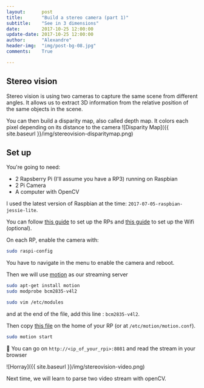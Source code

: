 ```yaml
---
layout:      post
title:       "Build a stereo camera (part 1)"
subtitle:    "See in 3 dimensions"
date:        2017-10-25 12:00:00
update-date: 2017-10-25 12:00:00
author:      "Alexandre"
header-img:  "img/post-bg-08.jpg"
comments:    True

---
```


## Stereo vision

Stereo vision is using two cameras to capture the same scene from different angles.
It allows us to extract 3D information from the relative position of the same objects in the scene.

You can then build a disparity map, also called depth map. It colors each pixel depending on its distance to the camera
![Disparity Map]({{ site.baseurl }}/img/stereovision-disparitymap.png)

## Set up

You're going to need:

- 2 Rapsberry Pi (I'll assume you have a RP3) running on Raspbian
- 2 Pi Camera
- A computer with OpenCV

I used the latest version of Raspbian at the time: `2017-07-05-raspbian-jessie-lite`.

You can follow [this guide](https://www.theodo.fr/blog/2017/03/getting-started-headless-on-raspberry-pi-in-10-minutes/) to set up the RPs and [this guide](http://weworkweplay.com/play/automatically-connect-a-raspberry-pi-to-a-wifi-network/) to set up the Wifi (optional).

On each RP, enable the camera with:

~~~bash
sudo raspi-config
~~~~

You have to navigate in the menu to enable the camera and reboot.

Then we will use [motion](https://github.com/Motion-Project/motion) as our streaming server

~~~bash
sudo apt-get install motion
sudo modprobe bcm2835-v4l2
~~~

~~~bash
sudo vim /etc/modules
~~~

and at the end of the file, add this line : `bcm2835-v4l2`.

Then copy [this file](https://gist.github.com/achntrl/b97c42f636a3127e97613a9f65d0cde7) on the home of your RP (or at `/etc/motion/motion.conf`).

~~~bash
sudo motion start
~~~

🎉 You can go on `http://<ip_of_your_rpi>:8081` and read the stream in your browser

![Horray]({{ site.baseurl }}/img/stereovision-video.png)

Next time, we will learn to parse two video stream with openCV.
